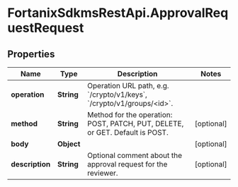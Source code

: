 # FortanixSdkmsRestApi.ApprovalRequestRequest

## Properties
Name | Type | Description | Notes
------------ | ------------- | ------------- | -------------
**operation** | **String** | Operation URL path, e.g. &#x60;/crypto/v1/keys&#x60;, &#x60;/crypto/v1/groups/&lt;id&gt;&#x60;. | 
**method** | **String** | Method for the operation: POST, PATCH, PUT, DELETE, or GET. Default is POST.  | [optional] 
**body** | **Object** |  | [optional] 
**description** | **String** | Optional comment about the approval request for the reviewer. | [optional] 


